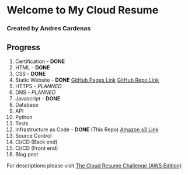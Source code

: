 # Welcome to My Cloud Resume

### Created by Andres Cardenas

## Progress

1. Certification - **DONE**
2. HTML - **DONE**
3. CSS - **DONE**
4. Static Website - **DONE** [GitHub Pages Link](https://dominicancodes.github.io/cloud-resume-challenge/) [GitHub Repo Link](https://github.com/DominicanCodes/cloud-resume-challenge)
5. HTTPS - _PLANNED_
6. DNS - _PLANNED_
7. Javascript - **DONE**
8. Database
9. API
10. Python
11. Tests
12. Infrastructure as Code - **DONE** (This Repo) [Amazon s3 Link](andrescloudresume.s3-website.us-east-2.amazonaws.com)
13. Source Control
14. CI/CD (Back end)
15. CI/CD (Front end)
16. Blog post

For descriptions please visit [The Cloud Resume Challenge (AWS Edition)](https://cloudresumechallenge.dev/docs/the-challenge/aws/)

